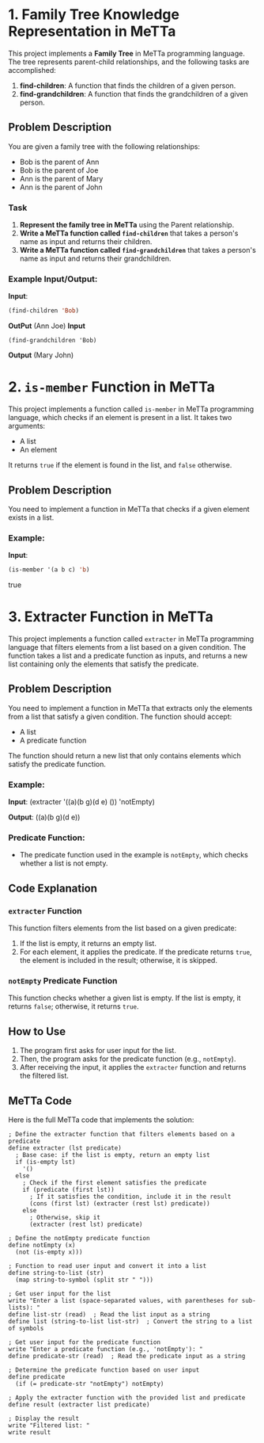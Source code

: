 # 1. Family Tree Knowledge Representation in MeTTa

This project implements a **Family Tree** in MeTTa programming language. The tree represents parent-child relationships, and the following tasks are accomplished:

1. **find-children**: A function that finds the children of a given person.
2. **find-grandchildren**: A function that finds the grandchildren of a given person.

## Problem Description

You are given a family tree with the following relationships:

- Bob is the parent of Ann
- Bob is the parent of Joe
- Ann is the parent of Mary
- Ann is the parent of John

### Task

1. **Represent the family tree in MeTTa** using the Parent relationship.
2. **Write a MeTTa function called `find-children`** that takes a person's name as input and returns their children.
3. **Write a MeTTa function called `find-grandchildren`** that takes a person's name as input and returns their grandchildren.

### Example Input/Output:

**Input**:
```lisp
(find-children 'Bob)
```
**OutPut**
(Ann Joe)
**Input**
```
(find-grandchildren 'Bob)
```
**Output**
(Mary John)


# 2. `is-member` Function in MeTTa

This project implements a function called `is-member` in MeTTa programming language, which checks if an element is present in a list. It takes two arguments:
- A list
- An element

It returns `true` if the element is found in the list, and `false` otherwise.

## Problem Description

You need to implement a function in MeTTa that checks if a given element exists in a list.

### Example:

**Input**:
```lisp
(is-member '(a b c) 'b)
```
true

# 3. Extracter Function in MeTTa

This project implements a function called `extracter` in MeTTa programming language that filters elements from a list based on a given condition. The function takes a list and a predicate function as inputs, and returns a new list containing only the elements that satisfy the predicate.

## Problem Description

You need to implement a function in MeTTa that extracts only the elements from a list that satisfy a given condition. The function should accept:
- A list
- A predicate function

The function should return a new list that only contains elements which satisfy the predicate function.

### Example:

**Input**:
(extracter '((a)(b g)(d e) ()) 'notEmpty)

**Output**:
((a)(b g)(d e))

### Predicate Function:
- The predicate function used in the example is `notEmpty`, which checks whether a list is not empty.

## Code Explanation

### `extracter` Function

This function filters elements from the list based on a given predicate:
1. If the list is empty, it returns an empty list.
2. For each element, it applies the predicate. If the predicate returns `true`, the element is included in the result; otherwise, it is skipped.

### `notEmpty` Predicate Function

This function checks whether a given list is empty. If the list is empty, it returns `false`; otherwise, it returns `true`.

## How to Use

1. The program first asks for user input for the list.
2. Then, the program asks for the predicate function (e.g., `notEmpty`).
3. After receiving the input, it applies the `extracter` function and returns the filtered list.

## MeTTa Code

Here is the full MeTTa code that implements the solution:

```metta
; Define the extracter function that filters elements based on a predicate
define extracter (lst predicate)
  ; Base case: if the list is empty, return an empty list
  if (is-empty lst)
    '()
  else
    ; Check if the first element satisfies the predicate
    if (predicate (first lst))
      ; If it satisfies the condition, include it in the result
      (cons (first lst) (extracter (rest lst) predicate))
    else
      ; Otherwise, skip it
      (extracter (rest lst) predicate)

; Define the notEmpty predicate function
define notEmpty (x)
  (not (is-empty x)))

; Function to read user input and convert it into a list
define string-to-list (str)
  (map string-to-symbol (split str " ")))

; Get user input for the list
write "Enter a list (space-separated values, with parentheses for sub-lists): "
define list-str (read)  ; Read the list input as a string
define list (string-to-list list-str)  ; Convert the string to a list of symbols

; Get user input for the predicate function
write "Enter a predicate function (e.g., 'notEmpty'): "
define predicate-str (read)  ; Read the predicate input as a string

; Determine the predicate function based on user input
define predicate
  (if (= predicate-str "notEmpty") notEmpty)

; Apply the extracter function with the provided list and predicate
define result (extracter list predicate)

; Display the result
write "Filtered list: "
write result
